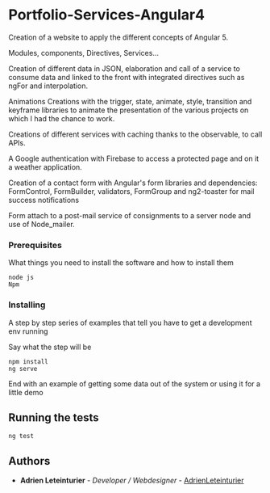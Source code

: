 
# Portfolio-Services-Angular4

Creation of a website to apply the different concepts of Angular 5.

Modules, components, Directives, Services...

Creation of different data in JSON, elaboration and call of a service to consume data and linked to the front with integrated directives such as ngFor and interpolation.

Animations Creations with the trigger, state, animate, style, transition and keyframe libraries to animate the presentation of the various projects on which I had the chance to work.

Creations of different services with caching thanks to the observable, to call APIs.

A Google authentication with Firebase to access a protected page and on it a weather application.

Creation of a contact form with Angular's form libraries and dependencies: FormControl, FormBuilder, validators, FormGroup and ng2-toaster for mail success notifications

Form attach to a post-mail service of consignments to a server node and use of Node_mailer. 



### Prerequisites

What things you need to install the software and how to install them

```
node js
Npm

```

### Installing

A step by step series of examples that tell you have to get a development env running

Say what the step will be

```
npm install
ng serve

```

End with an example of getting some data out of the system or using it for a little demo

## Running the tests

```
ng test

```

## Authors

* **Adrien Leteinturier** - *Developer / Webdesigner* - [AdrienLeteinturier](https://github.com/Adrien-Leteinturier/)

